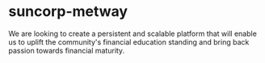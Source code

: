 # suncorp-metway
We are looking to create a persistent and scalable platform that will enable us to uplift the community's financial education standing and bring back passion towards financial maturity.
